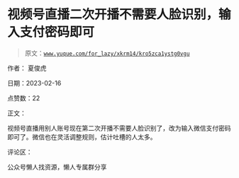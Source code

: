 # 视频号直播二次开播不需要人脸识别，输入支付密码即可

> 原文：[`www.yuque.com/for_lazy/xkrm14/kro5zca1ystg0vgu`](https://www.yuque.com/for_lazy/xkrm14/kro5zca1ystg0vgu)



作者： 夏俊虎



日期：2023-02-16



点赞数：22

<ne-hole id="u37d116ed" data-lake-id="u37d116ed">

正文：



视频号直播用别人账号现在第二次开播不需要人脸识别了，改为输入微信支付密码即可了。微信也在灵活调整规则，估计吐槽的人太多。

<ne-hole id="u99f1ae3f" data-lake-id="u99f1ae3f">

评论区：

<ne-hole id="uc556394f" data-lake-id="uc556394f">

公众号懒人找资源，懒人专属群分享

</ne-hole></ne-hole></ne-hole>